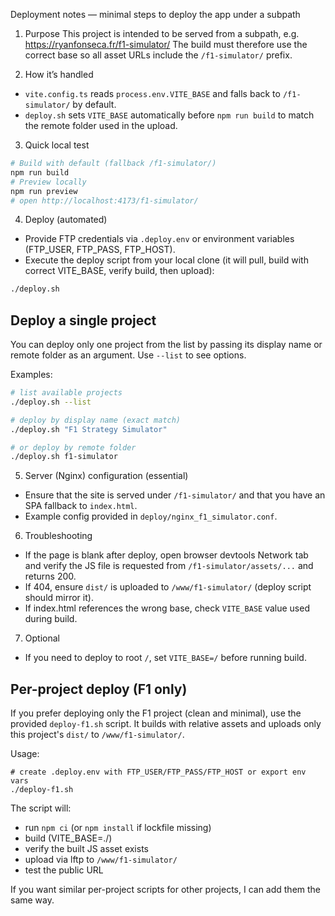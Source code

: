 Deployment notes — minimal steps to deploy the app under a subpath

1) Purpose
This project is intended to be served from a subpath, e.g. https://ryanfonseca.fr/f1-simulator/
The build must therefore use the correct base so all asset URLs include the `/f1-simulator/` prefix.

2) How it’s handled
- `vite.config.ts` reads `process.env.VITE_BASE` and falls back to `/f1-simulator/` by default.
- `deploy.sh` sets `VITE_BASE` automatically before `npm run build` to match the remote folder used in the upload.

3) Quick local test
```bash
# Build with default (fallback /f1-simulator/)
npm run build
# Preview locally
npm run preview
# open http://localhost:4173/f1-simulator/
```

4) Deploy (automated)
- Provide FTP credentials via `.deploy.env` or environment variables (FTP_USER, FTP_PASS, FTP_HOST).
- Execute the deploy script from your local clone (it will pull, build with correct VITE_BASE, verify build, then upload):

```bash
./deploy.sh
```

Deploy a single project
-----------------------
You can deploy only one project from the list by passing its display name or remote folder as an argument. Use `--list` to see options.

Examples:

```bash
# list available projects
./deploy.sh --list

# deploy by display name (exact match)
./deploy.sh "F1 Strategy Simulator"

# or deploy by remote folder
./deploy.sh f1-simulator
```

5) Server (Nginx) configuration (essential)
- Ensure that the site is served under `/f1-simulator/` and that you have an SPA fallback to `index.html`.
- Example config provided in `deploy/nginx_f1_simulator.conf`.

6) Troubleshooting
- If the page is blank after deploy, open browser devtools Network tab and verify the JS file is requested from `/f1-simulator/assets/...` and returns 200.
- If 404, ensure `dist/` is uploaded to `/www/f1-simulator/` (deploy script should mirror it).
- If index.html references the wrong base, check `VITE_BASE` value used during build.

7) Optional
- If you need to deploy to root `/`, set `VITE_BASE=/` before running build.


Per-project deploy (F1 only)
----------------------------
If you prefer deploying only the F1 project (clean and minimal), use the provided `deploy-f1.sh` script. It builds with relative assets and uploads only this project's `dist/` to `/www/f1-simulator/`.

Usage:
```
# create .deploy.env with FTP_USER/FTP_PASS/FTP_HOST or export env vars
./deploy-f1.sh
```

The script will:
- run `npm ci` (or `npm install` if lockfile missing)
- build (VITE_BASE=./)
- verify the built JS asset exists
- upload via lftp to `/www/f1-simulator/`
- test the public URL

If you want similar per-project scripts for other projects, I can add them the same way.

